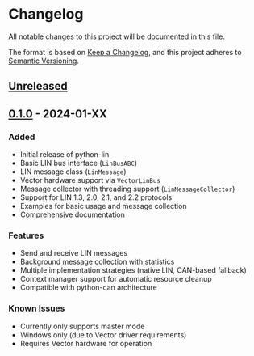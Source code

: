 # Changelog

All notable changes to this project will be documented in this file.

The format is based on [Keep a Changelog](https://keepachangelog.com/en/1.0.0/),
and this project adheres to [Semantic Versioning](https://semver.org/spec/v2.0.0.html).

## [Unreleased]

## [0.1.0] - 2024-01-XX

### Added
- Initial release of python-lin
- Basic LIN bus interface (`LinBusABC`)
- LIN message class (`LinMessage`)
- Vector hardware support via `VectorLinBus`
- Message collector with threading support (`LinMessageCollector`)
- Support for LIN 1.3, 2.0, 2.1, and 2.2 protocols
- Examples for basic usage and message collection
- Comprehensive documentation

### Features
- Send and receive LIN messages
- Background message collection with statistics
- Multiple implementation strategies (native LIN, CAN-based fallback)
- Context manager support for automatic resource cleanup
- Compatible with python-can architecture

### Known Issues
- Currently only supports master mode
- Windows only (due to Vector driver requirements)
- Requires Vector hardware for operation

[Unreleased]: https://github.com/yourusername/python-lin/compare/v0.1.0...HEAD
[0.1.0]: https://github.com/yourusername/python-lin/releases/tag/v0.1.0